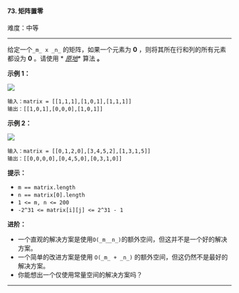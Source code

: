 #### 73. 矩阵置零

难度：中等

---

给定一个`_m_ x _n_` 的矩阵，如果一个元素为  **0**  ，则将其所在行和列的所有元素都设为  **0**  。请使用  *
*[原地](http://baike.baidu.com/item/%E5%8E%9F%E5%9C%B0%E7%AE%97%E6%B3%95)**  算法 **。**

**示例 1：**

![](https://assets.leetcode.com/uploads/2020/08/17/mat1.jpg)

```
输入：matrix = [[1,1,1],[1,0,1],[1,1,1]]
输出：[[1,0,1],[0,0,0],[1,0,1]]
```

**示例 2：**

![](https://assets.leetcode.com/uploads/2020/08/17/mat2.jpg)

```
输入：matrix = [[0,1,2,0],[3,4,5,2],[1,3,1,5]]
输出：[[0,0,0,0],[0,4,5,0],[0,3,1,0]]
```

**提示：**

* `m == matrix.length`
* `n == matrix[0].length`
* `1 <= m, n <= 200`
* `-2^31 <= matrix[i][j] <= 2^31 - 1`

**进阶：**

* 一个直观的解决方案是使用`O(_m__n_)`的额外空间，但这并不是一个好的解决方案。
* 一个简单的改进方案是使用 `O(_m_ + _n_)` 的额外空间，但这仍然不是最好的解决方案。
* 你能想出一个仅使用常量空间的解决方案吗？

---

```C++

```
